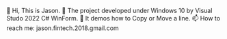 👋 Hi, This is Jason.
👀 The project developed under Windows 10 by Visual Studo 2022  C# WinForm.
💞️ It demos how to Copy or Move a line.
📫 How to reach me: jason.fintech.2018.gmail.com